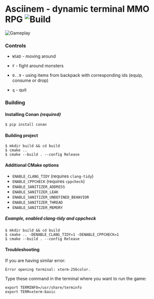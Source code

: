 # Asciinem - dynamic terminal MMO RPG ![Build](https://github.com/hjaremko/asciinem/workflows/Build/badge.svg)

![Gameplay](https://i.imgur.com/XIWlsVC.png)

[comment]: <> (### Downloading)

[comment]: <> (Builds for Windows, Linux and macOS are available [here]&#40;https://github.com/hjaremko/asciinem/releases&#41;.)

### Controls
- `WSAD` - moving around

- `F` - fight around monsters

- `0..9` - using items from backpack with corresponding ids (equip, consume or drop)

- `q` - quit

### Building

#### Installing Conan *(required)*
```
$ pip install conan
```

#### Building project
```
$ mkdir build && cd build
$ cmake ..
$ cmake --build . --config Release
```

#### Additional CMake options
 - `ENABLE_CLANG_TIDY` (requires `clang-tidy`)
 - `ENABLE_CPPCHECK` (requires `cppcheck`)
 - `ENABLE_SANITIZER_ADDRESS`
 - `ENABLE_SANITIZER_LEAK`
 - `ENABLE_SANITIZER_UNDEFINED_BEHAVIOR`
 - `ENABLE_SANITIZER_THREAD`
 - `ENABLE_SANITIZER_MEMORY`

##### Example, enabled clang-tidy and cppcheck
```
$ mkdir build && cd build
$ cmake .. -DENABLE_CLANG_TIDY=1 -DENABLE_CPPCHECK=1
$ cmake --build . --config Release
```

#### Troubleshooting
If you are having similar error:
```
Error opening terminal: xterm-256color.
```
Type these command in the terminal where you want to run the game:
```
export TERMINFO=/usr/share/terminfo
export TERM=xterm-basic
```

